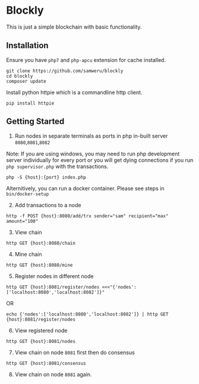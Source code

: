 Blockly
=======

This is just a simple blockchain with basic functionality.

## Installation

Ensure you have `php7` and `php-apcu` extension for cache installed.

```
git clone https://github.com/samweru/blockly
cd blockly
composer update
```

Install python httpie which is a commandline http client.

```
pip install httpie
```

## Getting Started

1) Run nodes in separate terminals as ports in php in-built server `8080`,`8081`,`8082`

Note: If you are using windows, you may need to run php development server individually for every 
port or you will get dying connections if you run `php supervisor.php` with the transactions. 

```
php -S {host}:{port} index.php
```

Alternitively, you can run a docker container. Please see steps in `bin/docker-setup`

2) Add transactions to a node

```
http -f POST {host}:8080/add/trx sender="sam" recipient="max" amount="100"
```

3) View chain

```
http GET {host}:8080/chain
```

4) Mine chain

```
http GET {host}:8080/mine
```

5) Register nodes in different node

```
http GET {host}:8081/register/nodes <<<"{'nodes':['localhost:8080','localhost:8082']}"
```

OR

```
echo {'nodes':['localhost:8080','localhost:8082']} | http GET {host}:8081/register/nodes
```

6) View registered node

```
http GET {host}:8081/nodes
```

7) View chain on node `8081` first then do consensus

```
http GET {host}:8081/consensus
```

8) View chain on node `8081` again.



